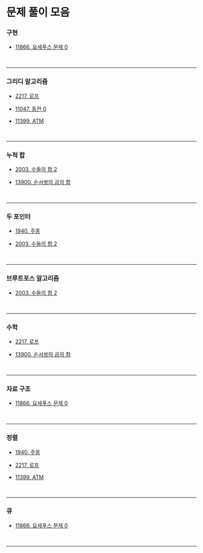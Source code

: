 # 문제 풀이 모음

### 구현

- [11866. 요세푸스 문제 0](https://github.com/whistleJs/algorithm-zip/tree/main/Baekjoon/Javascript/Silver4/11866)

<br />

---

### 그리디 알고리즘

- [2217. 로프](https://github.com/whistleJs/algorithm-zip/tree/main/Baekjoon/Javascript/Silver4/2217)

- [11047. 동전 0](https://github.com/whistleJs/algorithm-zip/tree/main/Baekjoon/Javascript/Silver4/11047)

- [11399. ATM](https://github.com/whistleJs/algorithm-zip/tree/main/Baekjoon/Javascript/Silver4/11399)

<br />

---

### 누적 합

- [2003. 수들의 합 2](https://github.com/whistleJs/algorithm-zip/tree/main/Baekjoon/Javascript/Silver4/2003)

- [13900. 순서쌍의 곱의 합](https://github.com/whistleJs/algorithm-zip/tree/main/Baekjoon/Javascript/Silver4/13900)

<br />

---

### 두 포인터

- [1940. 주몽](https://github.com/whistleJs/algorithm-zip/tree/main/Baekjoon/Javascript/Silver4/1940)

- [2003. 수들의 합 2](https://github.com/whistleJs/algorithm-zip/tree/main/Baekjoon/Javascript/Silver4/2003)

<br />

---

### 브루트포스 알고리즘

- [2003. 수들의 합 2](https://github.com/whistleJs/algorithm-zip/tree/main/Baekjoon/Javascript/Silver4/2003)

<br />

---

### 수학

- [2217. 로프](https://github.com/whistleJs/algorithm-zip/tree/main/Baekjoon/Javascript/Silver4/2217)

- [13900. 순서쌍의 곱의 합](https://github.com/whistleJs/algorithm-zip/tree/main/Baekjoon/Javascript/Silver4/13900)

<br />

---

### 자료 구조

- [11866. 요세푸스 문제 0](https://github.com/whistleJs/algorithm-zip/tree/main/Baekjoon/Javascript/Silver4/11866)

<br />

---

### 정렬

- [1940. 주몽](https://github.com/whistleJs/algorithm-zip/tree/main/Baekjoon/Javascript/Silver4/1940)

- [2217. 로프](https://github.com/whistleJs/algorithm-zip/tree/main/Baekjoon/Javascript/Silver4/2217)

- [11399. ATM](https://github.com/whistleJs/algorithm-zip/tree/main/Baekjoon/Javascript/Silver4/11399)

<br />

---

### 큐

- [11866. 요세푸스 문제 0](https://github.com/whistleJs/algorithm-zip/tree/main/Baekjoon/Javascript/Silver4/11866)

<br />

---
